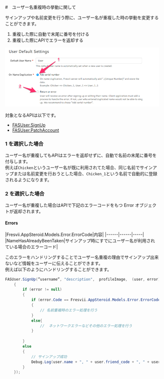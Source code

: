 
#　ユーザー名重複時の挙動に関して

サインアップや名前変更を行う際に、ユーザー名が重複した時の挙動を変更することができます。  
1. 重複した際に自動で末尾に番号を付ける  
2. 重複した際にAPIでエラーを返却する  

![duplication_settings](./Images/console_name_duplication.png "On Name Duplication")

対象となるAPIは以下です。  
- [FASUser.SignUp](./Specs/Spec-FASUser.md#FASUser.SignUp)
- [FASUser.PatchAccount](./Specs/Spec-FASUser.md#FASUser.PatchAccount)  

### 1 を選択した場合
ユーザー名が重複してもAPIはエラーを返却せずに、自動で名前の末尾に番号を付与します。  
例えば`Chicken`というユーザー名が既に利用されてた場合、同じ名前でサインアップまたは名前変更を行おうとした場合、`Chicken_1`という名前で自動的に登録されるようになります。

### 2 を選択した場合
ユーザー名が重複した場合はAPIで下記のエラーコードをもつ Error オブジェクトが返却されます。

#### Errors
|Fresvii.AppSteroid.Models.Error.ErrorCode|内容|
|------|------|-----|
|NameHasAlreadyBeenTaken|サインアップ時にすでにユーザー名が利用されている場合のエラーコード|

このエラーをハンドリングすることでユーザー名重複の理由でサインアップ出来ないなど情報をユーザーに伝えることができます。  
例えば以下のようにハンドリングすることができます。

```C#
FASUser.SignUp(”username”, "description",  profileImage,  (user, error)=>
    {
        if (error != null)
        {
            if (error.Code == Fresvii.AppSteroid.Models.Error.ErrorCode.NameHasAlreadyBeenTaken)
            {
                // 名前重複時のエラー処理を行う
            }
            else{
                //  ネットワークエラーなどその他のエラー処理を行う
            }

        }
        else
        {       
            // サインアップ成功
            Debug.Log(user.name + ", " + user.friend_code + ", " + user.id + ", " + user.created_at + ", " + user.updated_at);
        }
    });
```